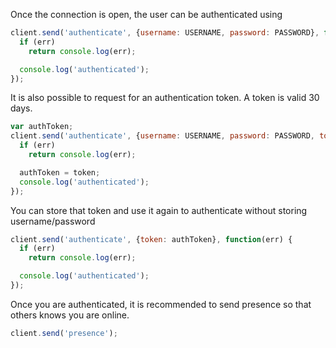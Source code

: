 Once the connection is open, the user can be authenticated using
```javascript
client.send('authenticate', {username: USERNAME, password: PASSWORD}, function(err) {
  if (err)
    return console.log(err);

  console.log('authenticated');
});
```

It is also possible to request for an authentication token. A token is valid 30 days.
```javascript
var authToken;
client.send('authenticate', {username: USERNAME, password: PASSWORD, token: true}, function(err, token) {
  if (err)
    return console.log(err);

  authToken = token;
  console.log('authenticated');
});
```

You can store that token and use it again to authenticate without storing username/password
```javascript
client.send('authenticate', {token: authToken}, function(err) {
  if (err)
    return console.log(err);

  console.log('authenticated');
});
```

Once you are authenticated, it is recommended to send presence so that others knows you are online.
```javascript
client.send('presence');
```